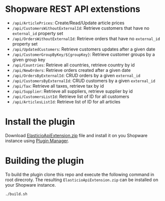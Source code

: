 # Shopware REST API extenstions

* ``/api/ArticlePrices``: Create/Read/Update article prices
* ``/api/CustomersWithoutExternalId``: Retrieve customers that have no ``external_id`` property set
* ``/api/OrdersWithoutExternalId``: Retrieve orders that have no ``external_id`` property set
* ``/api/UpdatedCustomers``: Retrieve customers updates after a given date
* ``/api/CustomerGroupByKey/${groupKey}``: Retrieve customer groups by a given group key
* ``/api/Countries``: Retrieve all countries, retrieve country by id
* ``/api/NewOrders``: Retrieve orders created after a given date
* ``/api/OrdersByExternalId``: CRUD orders by a given ``external_id``
* ``/api/CustomersByExternalId``: CRUD customers by a given ``external_id``
* ``/api/Tax``: Retrieve all taxes, retrieve tax by id
* ``/api/Supplier``: Retrieve all suppliers, retrieve supplier by id
* ``/api/CustomersListId``: Retrieve list of ID for all customers
* ``/api/ArticlesListId``: Retrieve list of ID for all articles

# Install the plugin
Download [ElasticioApiExtension.zip](ElasticioApiExtension.zip) file and install it on you Shopware instance using [Plugin Manager](http://en.community.shopware.com/_detail_1167.html).


# Building the plugin

To build the plugin clone this repo and execute the following command in root direcroty. The resulting `ElasticioApiExtension.zip` can be installed on your Shopware instance.

````sh
./build.sh
````
